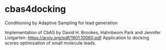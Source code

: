 # cbas4docking
Conditioning by Adaptive Sampling for lead generation

Implementation of CbAS by David H. Brookes, Hahnbeom Park and Jennifer Listgarten: https://arxiv.org/pdf/1901.10060.pdf 
Application to docking scores optimization of small molecule leads. 
